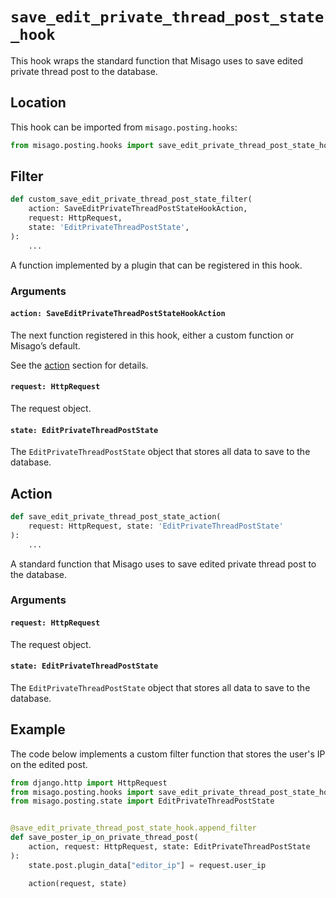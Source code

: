 # `save_edit_private_thread_post_state_hook`

This hook wraps the standard function that Misago uses to save edited private thread post to the database.


## Location

This hook can be imported from `misago.posting.hooks`:

```python
from misago.posting.hooks import save_edit_private_thread_post_state_hook
```


## Filter

```python
def custom_save_edit_private_thread_post_state_filter(
    action: SaveEditPrivateThreadPostStateHookAction,
    request: HttpRequest,
    state: 'EditPrivateThreadPostState',
):
    ...
```

A function implemented by a plugin that can be registered in this hook.


### Arguments

#### `action: SaveEditPrivateThreadPostStateHookAction`

The next function registered in this hook, either a custom function or Misago’s default.

See the [action](#action) section for details.


#### `request: HttpRequest`

The request object.


#### `state: EditPrivateThreadPostState`

The `EditPrivateThreadPostState` object that stores all data to save to the database.


## Action

```python
def save_edit_private_thread_post_state_action(
    request: HttpRequest, state: 'EditPrivateThreadPostState'
):
    ...
```

A standard function that Misago uses to save edited private thread post to the database.


### Arguments

#### `request: HttpRequest`

The request object.


#### `state: EditPrivateThreadPostState`

The `EditPrivateThreadPostState` object that stores all data to save to the database.


## Example

The code below implements a custom filter function that stores the user's IP on the edited post.

```python
from django.http import HttpRequest
from misago.posting.hooks import save_edit_private_thread_post_state_hook
from misago.posting.state import EditPrivateThreadPostState


@save_edit_private_thread_post_state_hook.append_filter
def save_poster_ip_on_private_thread_post(
    action, request: HttpRequest, state: EditPrivateThreadPostState
):
    state.post.plugin_data["editor_ip"] = request.user_ip

    action(request, state)
```